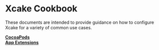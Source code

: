 # Xcake Cookbook
These documents are intended to provide guidance on how to configure Xcake for a variety of common use cases.

**[CocoaPods](Cookbook/Cocoapods.md)**  
**[App Extensions](Cookbook/App%20Extensions.md)**
